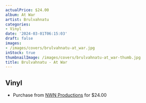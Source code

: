 ```yaml
---
actualPrice: $24.00
album: At War
artist: Brulvahnatu
categories:
- Vinyl
date: '2024-03-01T06:15:03'
draft: false
images:
- /images/covers/brulvahnatu-at_war.jpg
inStock: true
thumbnailImage: /images/covers/brulvahnatu-at_war-thumb.jpg
title: Brulvahnatu - At War
---
```


## Vinyl
* Purchase from [NWN Productions](http://shop.nwnprod.com/index.php?route=product/product&path=75&product_id=41076&sort=pd.name&order=ASC) for $24.00
